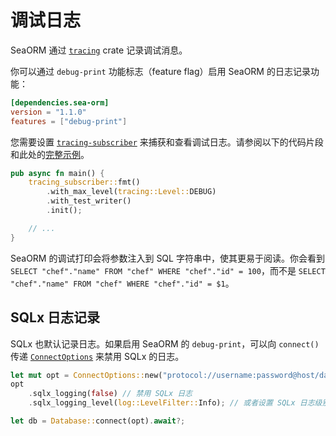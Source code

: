 # 调试日志

SeaORM 通过 [`tracing`](https://crates.io/crates/tracing) crate 记录调试消息。

你可以通过 `debug-print` 功能标志（feature flag）启用 SeaORM 的日志记录功能：

```toml
[dependencies.sea-orm]
version = "1.1.0"
features = ["debug-print"]
```

您需要设置 [`tracing-subscriber`](https://crates.io/crates/tracing-subscriber) 来捕获和查看调试日志。请参阅以下的代码片段和此处的[完整示例](https://github.com/SeaQL/sea-orm/blob/master/examples/actix_example/src/main.rs)。

```rust
pub async fn main() {
    tracing_subscriber::fmt()
        .with_max_level(tracing::Level::DEBUG)
        .with_test_writer()
        .init();

    // ...
}
```

SeaORM 的调试打印会将参数注入到 SQL 字符串中，使其更易于阅读。你会看到 `SELECT "chef"."name" FROM "chef" WHERE "chef"."id" = 100`，而不是 `SELECT "chef"."name" FROM "chef" WHERE "chef"."id" = $1`。

## SQLx 日志记录

SQLx 也默认记录日志。如果启用 SeaORM 的 `debug-print`，可以向 `connect()` 传递 [`ConnectOptions`](https://docs.rs/sea-orm/*/sea_orm/struct.ConnectOptions.html) 来禁用 SQLx 的日志。

```rust
let mut opt = ConnectOptions::new("protocol://username:password@host/database".to_owned());
opt
    .sqlx_logging(false) // 禁用 SQLx 日志
    .sqlx_logging_level(log::LevelFilter::Info); // 或者设置 SQLx 日志级别

let db = Database::connect(opt).await?;
```
